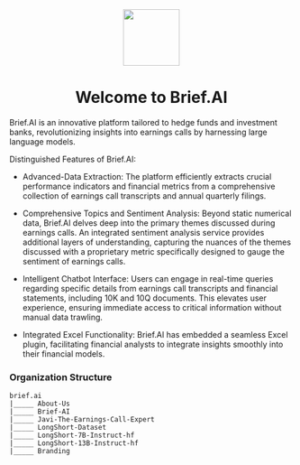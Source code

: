 <div align="center">
<img  style="vertical-align:middle" src="https://github.com/brief-ai-uchicago/Branding/blob/main/Brief.AI/Logo_blue.svg" width="100px" height="100px"/> 
<h1 style="">Welcome to Brief.AI</h1>
</div>

Brief.AI is an innovative platform tailored to hedge funds and investment banks, revolutionizing insights into
earnings calls by harnessing large language models.

Distinguished Features of Brief.AI:

- Advanced-Data Extraction: The platform efficiently extracts crucial performance indicators and financial metrics
from a comprehensive collection of earnings call transcripts and annual quarterly filings.

- Comprehensive Topics and Sentiment Analysis: Beyond static numerical data, Brief.AI delves deep into the
primary themes discussed during earnings calls. An integrated sentiment analysis service provides additional
layers of understanding, capturing the nuances of the themes discussed with a proprietary metric specifically
designed to gauge the sentiment of earnings calls.

- Intelligent Chatbot Interface: Users can engage in real-time queries regarding specific details from earnings call
transcripts and financial statements, including 10K and 10Q documents. This elevates user experience, ensuring
immediate access to critical information without manual data trawling.

- Integrated Excel Functionality: Brief.AI has embedded a seamless Excel plugin, facilitating financial analysts to
integrate insights smoothly into their financial models.

### Organization Structure
```
brief.ai
|_____ About-Us
|_____ Brief-AI
|_____ Javi-The-Earnings-Call-Expert
|_____ LongShort-Dataset
|_____ LongShort-7B-Instruct-hf
|_____ LongShort-13B-Instruct-hf
|_____ Branding
```

